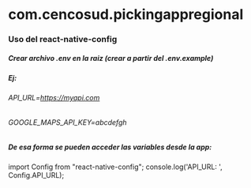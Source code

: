 # com.cencosud.pickingappregional
### Uso del react-native-config
##### Crear archivo .env en la raiz (crear a partir del .env.example)
##### Ej:
###### API_URL=https://myapi.com
###### GOOGLE_MAPS_API_KEY=abcdefgh

##### De esa forma se pueden acceder las variables desde la app:
import Config from "react-native-config";
console.log('API_URL: ', Config.API_URL);



